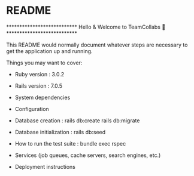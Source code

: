 # README

*************************** Hello & Welcome to TeamCollabs 🙌 ***************************

This README would normally document whatever steps are necessary to get the
application up and running.

Things you may want to cover:

* Ruby version : 3.0.2

* Rails version : 7.0.5

* System dependencies

* Configuration

* Database creation : rails db:create
                      rails db:migrate

* Database initialization : rails db:seed

* How to run the test suite : bundle exec rspec

* Services (job queues, cache servers, search engines, etc.)

* Deployment instructions
